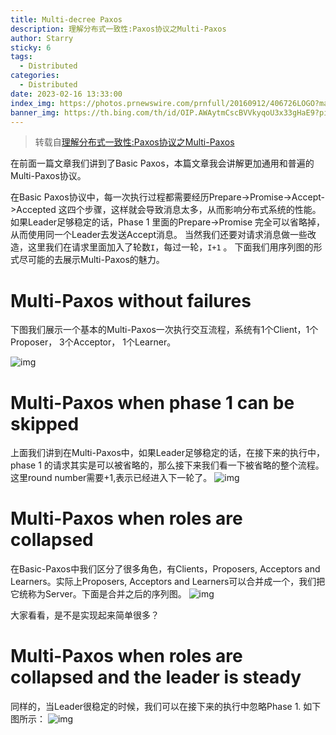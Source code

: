 ```yaml
---
title: Multi-decree Paxos
description: 理解分布式一致性:Paxos协议之Multi-Paxos
author: Starry
sticky: 6
tags:
  - Distributed
categories:
  - Distributed
date: 2023-02-16 13:33:00
index_img: https://photos.prnewswire.com/prnfull/20160912/406726LOGO?max=400
banner_img: https://th.bing.com/th/id/OIP.AWAytmCscBVVkyqoU3x33gHaE9?pid=ImgDet&rs=1
---
```


> 转载自[理解分布式一致性:Paxos协议之Multi-Paxos](https://juejin.cn/post/6891459638546399245)

在前面一篇文章我们讲到了Basic Paxos，本篇文章我会讲解更加通用和普遍的Multi-Paxos协议。

在Basic Paxos协议中，每一次执行过程都需要经历Prepare->Promise->Accept->Accepted 这四个步骤，这样就会导致消息太多，从而影响分布式系统的性能。 如果Leader足够稳定的话，Phase 1 里面的Prepare->Promise 完全可以省略掉，从而使用同一个Leader去发送Accept消息。 当然我们还要对请求消息做一些改造，这里我们在请求里面加入了轮数`I`，每过一轮，`I+1` 。 下面我们用序列图的形式尽可能的去展示Multi-Paxos的魅力。

# Multi-Paxos without failures

下图我们展示一个基本的Multi-Paxos一次执行交互流程，系统有1个Client，1个Proposer， 3个Acceptor， 1个Learner。

![img](https:////p3-juejin.byteimg.com/tos-cn-i-k3u1fbpfcp/a67f5d240e094e01947f94d242677afe~tplv-k3u1fbpfcp-zoom-in-crop-mark:4536:0:0:0.awebp)

# Multi-Paxos when phase 1 can be skipped

上面我们讲到在Multi-Paxos中，如果Leader足够稳定的话，在接下来的执行中，phase 1 的请求其实是可以被省略的，那么接下来我们看一下被省略的整个流程。 这里round number需要+1,表示已经进入下一轮了。 ![img](https:////p3-juejin.byteimg.com/tos-cn-i-k3u1fbpfcp/35340a553ea046c989cec0c56f01a6de~tplv-k3u1fbpfcp-zoom-in-crop-mark:4536:0:0:0.awebp)

# Multi-Paxos when roles are collapsed

在Basic-Paxos中我们区分了很多角色，有Clients，Proposers, Acceptors and Learners。实际上Proposers, Acceptors and Learners可以合并成一个，我们把它统称为Server。下面是合并之后的序列图。 ![img](https:////p3-juejin.byteimg.com/tos-cn-i-k3u1fbpfcp/3180b6914d5e4b3e992e5df1d55e6c75~tplv-k3u1fbpfcp-zoom-in-crop-mark:4536:0:0:0.awebp)

大家看看，是不是实现起来简单很多？

# Multi-Paxos when roles are collapsed and the leader is steady

同样的，当Leader很稳定的时候，我们可以在接下来的执行中忽略Phase 1. 如下图所示： ![img](https:////p3-juejin.byteimg.com/tos-cn-i-k3u1fbpfcp/7292a7b04cc54393b23d9f901cc259a7~tplv-k3u1fbpfcp-zoom-in-crop-mark:4536:0:0:0.awebp)

